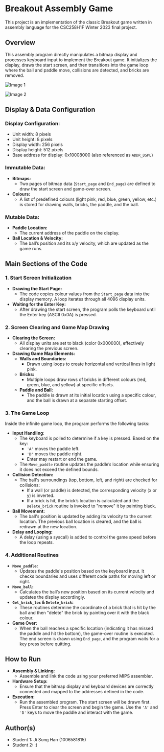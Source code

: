 # Breakout Assembly Game

This project is an implementation of the classic Breakout game written in assembly language for the CSC258H1F Winter 2023 final project.

## Overview

This assembly program directly manipulates a bitmap display and processes keyboard input to implement the Breakout game. It initializes the display, draws the start screen, and then transitions into the game loop where the ball and paddle move, collisions are detected, and bricks are removed.

![Image 1](https://github.com/user-attachments/assets/5d0d74b4-b52c-4cc9-b802-394302a700e5)

![Image 2](https://github.com/user-attachments/assets/92906aa7-c7f3-4d84-a892-0962e1e9b01e)
## Display & Data Configuration

### Display Configuration:

* Unit width: 8 pixels
* Unit height: 8 pixels
* Display width: 256 pixels
* Display height: 512 pixels
* Base address for display: 0x10008000 (also referenced as `ADDR_DSPL`)

### Immutable Data:

* **Bitmaps:**
    * Two pages of bitmap data (`Start_page` and `End_page`) are defined to draw the start screen and game-over screen.
* **Colours:**
    * A list of predefined colours (light pink, red, blue, green, yellow, etc.) is stored for drawing walls, bricks, the paddle, and the ball.

### Mutable Data:

* **Paddle Location:**
    * The current address of the paddle on the display.
* **Ball Location & Velocity:**
    * The ball’s position and its x/y velocity, which are updated as the game runs.

## Main Sections of the Code

### 1. Start Screen Initialization

* **Drawing the Start Page:**
    * The code copies colour values from the `Start_page` data into the display memory. A loop iterates through all 4096 display units.
* **Waiting for the Enter Key:**
    * After drawing the start screen, the program polls the keyboard until the Enter key (ASCII 0x0A) is pressed.

### 2. Screen Clearing and Game Map Drawing

* **Clearing the Screen:**
    * All display units are set to black (color 0x000000), effectively clearing the previous screen.
* **Drawing Game Map Elements:**
    * **Walls and Boundaries:**
        * Drawn using loops to create horizontal and vertical lines in light pink.
    * **Bricks:**
        * Multiple loops draw rows of bricks in different colours (red, green, blue, and yellow) at specific offsets.
    * **Paddle and Ball:**
        * The paddle is drawn at its initial location using a specific colour, and the ball is drawn at a separate starting offset.

### 3. The Game Loop

Inside the infinite game loop, the program performs the following tasks:

* **Input Handling:**
    * The keyboard is polled to determine if a key is pressed. Based on the key:
        * `'A'` moves the paddle left.
        * `'D'` moves the paddle right.
        * Enter may restart or end the game.
    * The `Move_paddle` routine updates the paddle’s location while ensuring it does not exceed the defined bounds.
* **Collision Detection:**
    * The ball's surroundings (top, bottom, left, and right) are checked for collisions:
        * If a wall (or paddle) is detected, the corresponding velocity (x or y) is inverted.
        * If a brick is hit, the brick’s location is calculated and the `Delete_brick` routine is invoked to "remove" it by painting black.
* **Ball Movement:**
    * The ball's position is updated by adding its velocity to the current location. The previous ball location is cleared, and the ball is redrawn at the new location.
* **Delay and Looping:**
    * A delay (using a syscall) is added to control the game speed before the loop repeats.

### 4. Additional Routines

* **`Move_paddle`:**
    * Updates the paddle's position based on the keyboard input. It checks boundaries and uses different code paths for moving left or right.
* **`Move_ball`:**
    * Calculates the ball’s new position based on its current velocity and updates the display accordingly.
* **`Get_brick_loc` & `Delete_brick`:**
    * These routines determine the coordinate of a brick that is hit by the ball and then "delete" the brick by painting over it with the black colour.
* **Game Over:**
    * When the ball reaches a specific location (indicating it has missed the paddle and hit the bottom), the game-over routine is executed. The end screen is drawn using `End_page`, and the program waits for a key press before quitting.

## How to Run

* **Assembly & Linking:**
    * Assemble and link the code using your preferred MIPS assembler.
* **Hardware Setup:**
    * Ensure that the bitmap display and keyboard devices are correctly connected and mapped to the addresses defined in the code.
* **Execution:**
    * Run the assembled program. The start screen will be drawn first. Press Enter to clear the screen and begin the game. Use the `'A'` and `'D'` keys to move the paddle and interact with the game.

## Author(s)

* Student 1: Ji Sung Han (1006581815)
* Student 2: :(
